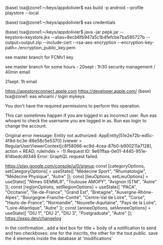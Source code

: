 

(base) txa@zone1:~/keys/appdolivier$ eas build -p android --profile playstore --local

(base) txa@zone1:~/keys/appdolivier$ eas credentials

(base) txa@zone1:~/keys/appdolivier$ java -jar pepk.jar --keystore=keystore.jks --alias=8ecb6fb947a5c1b4fefcbe7ba585727b --output=output.zip --include-cert --rsa-aes-encryption --encryption-key-path=./encryption_public_key.pem

see master branch for FCMv1 key

see master branch for some hours - 20sept : 1h30 security management / 40min email

21sept: 1h email


https://appstoreconnect.apple.com
https://developer.apple.com/
(base) txa@zone1: eas whoami / login mykeys

You don't have the required permissions to perform this operation.

This can sometimes happen if you are logged in as incorrect user.
Run eas whoami to check the username you are logged in as.
Run eas login to change the account.

Original error message: Entity not authorized: AppEntity[51e2e72b-ed5c-4f8d-bc3e-86e58c5e5370] (viewer = RegularUserViewerContext[c8f58066-ec9d-4cea-87b0-b900211a7128], action = READ, ruleIndex = -1)
Request ID: 9e61ffaa-0e01-4445-951e-814bedcd9346
    Error: GraphQL request failed.

https://play.google.com/console/u/0/signup
const [categoryOptions, setCategoryOptions] = useState([
"Médecine Sport",
"Rhumatologie",
"Médecine Physique",
"Autre"
 ]);
const [lieuOptions, setLieuOptions] = useState([
"Nîmes GEMMLR",
"Toulouse AMOPY",
"Avignon ISTM",
"Autre"
 ]);
const [regionOptions, setRegionOptions] = useState([
"PACA",
"Occitanie",
"Île-de-France",
"Grand Est",
"Bretagne",
"Auvergne-Rhône-Alpes",
"Bourgogne-Franche-Comté",
"Centre-Val de Loire",
"Corse",
"Hauts-de-France",
"Normandie",
"Nouvelle-Aquitaine",
"Pays de la Loire",
"Loire-Atlantique",
"Autre"
 ]);
const [anneeOptions, setAnneeOptions] = useState([
"DIU 1",
"DIU 2",
"DIU 3",
"Postgraduate",
"Autre"
 ]);
https://expo.dev/changelog

in the confirmation , add a text box for title + body of a notification to send and two checkboxes: one for the inscrits, the other for the tout public. save the 4 elements inside the database at 'modifications'